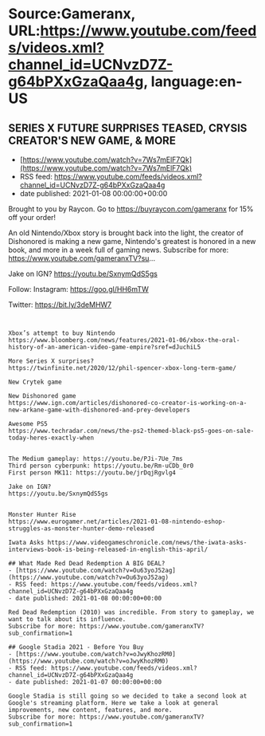 # Source:Gameranx, URL:https://www.youtube.com/feeds/videos.xml?channel_id=UCNvzD7Z-g64bPXxGzaQaa4g, language:en-US

## SERIES X FUTURE SURPRISES TEASED, CRYSIS CREATOR'S NEW GAME, & MORE
 - [https://www.youtube.com/watch?v=7Ws7mElF7Qk](https://www.youtube.com/watch?v=7Ws7mElF7Qk)
 - RSS feed: https://www.youtube.com/feeds/videos.xml?channel_id=UCNvzD7Z-g64bPXxGzaQaa4g
 - date published: 2021-01-08 00:00:00+00:00

Brought to you by Raycon. Go to https://buyraycon.com/gameranx for 15% off your order!

An old Nintendo/Xbox story is brought back into the light, the creator of Dishonored is making a new game, Nintendo's greatest is honored in a new book, and more in a week full of gaming news.
Subscribe for more: https://www.youtube.com/gameranxTV?su...

Jake on IGN?
https://youtu.be/SxnymQdS5gs

Follow:
 Instagram: https://goo.gl/HH6mTW

Twitter: https://bit.ly/3deMHW7


 ~~~~STORIES~~~~


Xbox’s attempt to buy Nintendo
https://www.bloomberg.com/news/features/2021-01-06/xbox-the-oral-history-of-an-american-video-game-empire?sref=dJuchiL5

More Series X surprises?
https://twinfinite.net/2020/12/phil-spencer-xbox-long-term-game/

New Crytek game

New Dishonored game
https://www.ign.com/articles/dishonored-co-creator-is-working-on-a-new-arkane-game-with-dishonored-and-prey-developers

Awesome PS5
https://www.techradar.com/news/the-ps2-themed-black-ps5-goes-on-sale-today-heres-exactly-when


The Medium gameplay: https://youtu.be/PJi-7Ue_7ms
Third person cyberpunk: https://youtu.be/Rm-uCDb_0r0
First person MK11: https://youtu.be/jrDqjRgvlg4

Jake on IGN?
https://youtu.be/SxnymQdS5gs


Monster Hunter Rise
https://www.eurogamer.net/articles/2021-01-08-nintendo-eshop-struggles-as-monster-hunter-demo-released

Iwata Asks https://www.videogameschronicle.com/news/the-iwata-asks-interviews-book-is-being-released-in-english-this-april/

## What Made Red Dead Redemption A BIG DEAL?
 - [https://www.youtube.com/watch?v=Ou63yoJ52ag](https://www.youtube.com/watch?v=Ou63yoJ52ag)
 - RSS feed: https://www.youtube.com/feeds/videos.xml?channel_id=UCNvzD7Z-g64bPXxGzaQaa4g
 - date published: 2021-01-08 00:00:00+00:00

Red Dead Redemption (2010) was incredible. From story to gameplay, we want to talk about its influence.
Subscribe for more: https://www.youtube.com/gameranxTV?sub_confirmation=1

## Google Stadia 2021 - Before You Buy
 - [https://www.youtube.com/watch?v=oJwyKhozRM0](https://www.youtube.com/watch?v=oJwyKhozRM0)
 - RSS feed: https://www.youtube.com/feeds/videos.xml?channel_id=UCNvzD7Z-g64bPXxGzaQaa4g
 - date published: 2021-01-07 00:00:00+00:00

Google Stadia is still going so we decided to take a second look at Google's streaming platform. Here we take a look at general improvements, new content, features, and more.
Subscribe for more: https://www.youtube.com/gameranxTV?sub_confirmation=1

